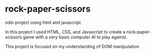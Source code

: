 # rock-paper-scissors
odin project using html and javascript

In this project I used HTML, CSS, and Javascript to create a rock-paper-scissors game with a very basic computer AI to play against. 

This project is focused on my understanding of DOM manipulation. 
